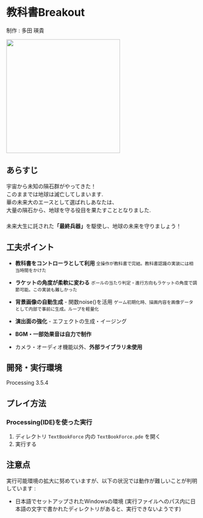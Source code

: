
# 教科書Breakout

制作 : 多田 瑛貴

<img src="https://user-images.githubusercontent.com/69315285/181797584-5ee26c4f-5110-453d-ae63-7e4d67915e36.png" height="300" />

## あらすじ
<span style="line-height:1.5">
宇宙から未知の隕石群がやってきた！<br>
このままでは地球は滅亡してしまいます.<br>
華の未来大のエースとして選ばれしあなたは、<br>
大量の隕石から、地球を守る役目を果たすこととなりました.<br>
<br>
未来大生に託された<span style="font-weight:bold">「最終兵器」</span>を駆使し、地球の未来を守りましょう！
</span>

## 工夫ポイント

- **教科書をコントローラとして利用**
<span style="font-size:smaller">全操作が教科書で完結。教科書認識の実装には相当時間をかけた</span>

- **ラケットの角度が柔軟に変わる**
<span style="font-size:smaller">ボールの当たり判定・進行方向もラケットの角度で調節可能。この実装も難しかった</span>

- **背景画像の自動生成** - 関数noise()を活用
<span style="font-size:smaller">ゲーム初期化時、描画内容を画像データとして内部で事前に生成。ループを軽量化</span>

- **演出面の強化** - エフェクトの生成・イージング

- **BGM・一部効果音は自力で制作**
- カメラ・オーディオ機能以外、**外部ライブラリ未使用**


## 開発・実行環境

Processing 3.5.4

## プレイ方法

### Processing(IDE)を使った実行

1. ディレクトリ `TextBookForce` 内の `TextBookForce.pde` を開く
2. 実行する

## 注意点

実行可能環境の拡大に努めていますが、以下の状況では動作が難しいことが判明しています :<br>

 - 日本語でセットアップされたWindowsの環境
    (実行ファイルへのパス内に日本語の文字で書かれたディレクトリがあると、実行できないようです)
